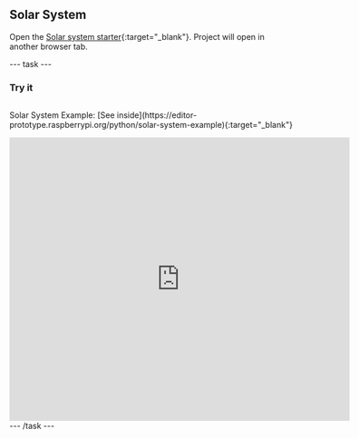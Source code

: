 ## Solar System

Open the [Solar system starter](https://editor-prototype.raspberrypi.org/python/solar-system-starter){:target="_blank"}. Project will open in another browser tab.

--- task ---
### Try it
<div style="display: flex; flex-wrap: wrap">
<p>
  Solar System Example: [See inside](https://editor-prototype.raspberrypi.org/python/solar-system-example){:target="_blank"}
</p>
<div class="trinket">
  <iframe src="https://staging-editor.raspberrypi.org/embed/viewer/solar-system-example?show_visual_tab=true" width="600" height="500" frameborder="0" marginwidth="0" marginheight="0" allowfullscreen>
  </iframe>
</div>
</div>
--- /task ---

